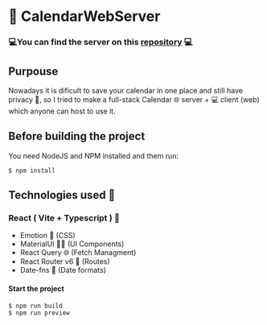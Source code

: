 # 📆 CalendarWebServer

###  💻You can find the server on this [repository](https://github.com/PiterWeb/CalendarWebServer)  💻

## Purpouse

Nowadays it is dificult to save your calendar in one place and still have privacy 🔐, so I tried to make a full-stack Calendar 🌐 server + 💻 client (web) which anyone can host to use it.

## Before building the project

You need NodeJS and NPM installed and them run:

    $ npm install

## Technologies used 📘

### React ( Vite + Typescript ) 🧪

-  Emotion 🎨 (CSS)
-  MaterialUI 👷‍♂️ (UI Components)
-  React Query 🌐 (Fetch Managment)
-  React Router v6 🔗 (Routes)
-  Date-fns 📅 (Date formats)

#### Start the project

    $ npm run build
    $ npm run preview
